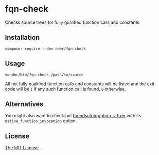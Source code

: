 # fqn-check

Checks source trees for fully qualified function calls and constants.

## Installation

```
composer require --dev rawr/fqn-check
```

## Usage

```
vendor/bin/fqn-check /path/to/source
```

All not fully qualified function calls and constants will be listed and the exit code will be `1` if any such function call is found, `0` otherwise.

## Alternatives

You might also want to check out [friendsofphp/php-cs-fixer](https://github.com/friendsofphp/php-cs-fixer) with its `native_function_invocation` option.

## License

[The MIT License](./LICENSE).
